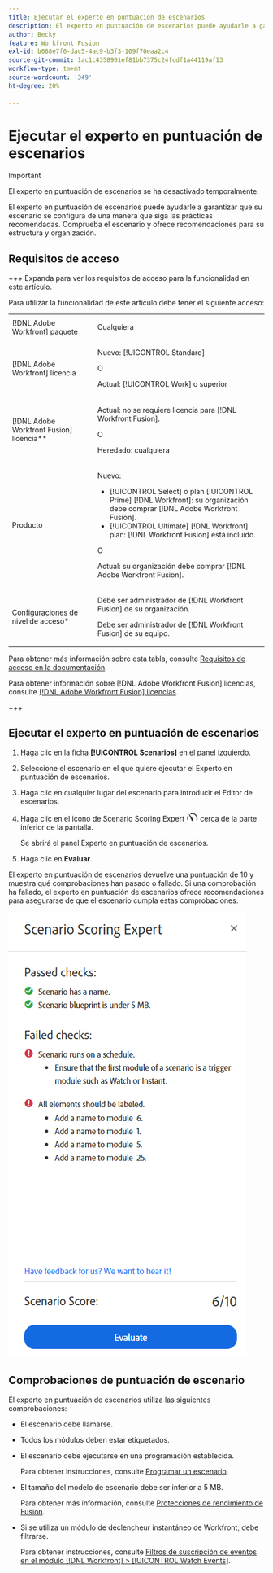 ```yaml
---
title: Ejecutar el experto en puntuación de escenarios
description: El experto en puntuación de escenarios puede ayudarle a garantizar que su escenario se configura de una manera que siga las prácticas recomendadas. Comprueba el escenario y ofrece recomendaciones para su estructura y organización.
author: Becky
feature: Workfront Fusion
exl-id: b668e7f6-dac5-4ac9-b3f3-109f70eaa2c4
source-git-commit: 1ac1c4358901ef81bb7375c24fcdf1a44119af13
workflow-type: tm+mt
source-wordcount: '349'
ht-degree: 20%

---
```


# Ejecutar el experto en puntuación de escenarios

>[!IMPORTANT]
>
>El experto en puntuación de escenarios se ha desactivado temporalmente.

El experto en puntuación de escenarios puede ayudarle a garantizar que su escenario se configura de una manera que siga las prácticas recomendadas. Comprueba el escenario y ofrece recomendaciones para su estructura y organización.

## Requisitos de acceso

+++ Expanda para ver los requisitos de acceso para la funcionalidad en este artículo.

Para utilizar la funcionalidad de este artículo debe tener el siguiente acceso:

<table style="table-layout:auto">
 <col> 
 <col> 
 <tbody> 
  <tr> 
   <td role="rowheader">[!DNL Adobe Workfront] paquete</td> 
   <td> <p>Cualquiera</p> </td> 
  </tr> 
  <tr data-mc-conditions=""> 
   <td role="rowheader">[!DNL Adobe Workfront] licencia</td> 
   <td> <p>Nuevo: [!UICONTROL Standard]</p><p>O</p><p>Actual: [!UICONTROL Work] o superior</p> </td> 
  </tr> 
  <tr> 
   <td role="rowheader">[!DNL Adobe Workfront Fusion] licencia**</td> 
   <td>
   <p>Actual: no se requiere licencia para [!DNL Workfront Fusion].</p>
   <p>O</p>
   <p>Heredado: cualquiera </p>
   </td> 
  </tr> 
  <tr> 
   <td role="rowheader">Producto</td> 
   <td>
   <p>Nuevo:</p> <ul><li>[!UICONTROL Select] o plan [!UICONTROL Prime] [!DNL Workfront]: su organización debe comprar [!DNL Adobe Workfront Fusion].</li><li>[!UICONTROL Ultimate] [!DNL Workfront] plan: [!DNL Workfront Fusion] está incluido.</li></ul>
   <p>O</p>
   <p>Actual: su organización debe comprar [!DNL Adobe Workfront Fusion].</p>
   </td> 
  </tr>
  <tr data-mc-conditions=""> 
   <td role="rowheader">Configuraciones de nivel de acceso*</td> 
   <td> 
     <p>Debe ser administrador de [!DNL Workfront Fusion] de su organización.</p>
     <p>Debe ser administrador de [!DNL Workfront Fusion] de su equipo.</p>
   </td> 
  </tr> 
   </td> 
  </tr> 
 </tbody> 
</table>

Para obtener más información sobre esta tabla, consulte [Requisitos de acceso en la documentación](/help/workfront-fusion/references/licenses-and-roles/access-level-requirements-in-documentation.md).

Para obtener información sobre [!DNL Adobe Workfront Fusion] licencias, consulte [[!DNL Adobe Workfront Fusion] licencias](/help/workfront-fusion/set-up-and-manage-workfront-fusion/licensing-operations-overview/license-automation-vs-integration.md).

+++

## Ejecutar el experto en puntuación de escenarios

1. Haga clic en la ficha **[!UICONTROL Scenarios]** en el panel izquierdo.
1. Seleccione el escenario en el que quiere ejecutar el Experto en puntuación de escenarios.
1. Haga clic en cualquier lugar del escenario para introducir el Editor de escenarios.
1. Haga clic en el icono de Scenario Scoring Expert ![Experto en puntuación de escenario](assets/scoring-expert-icon.png) cerca de la parte inferior de la pantalla.

   Se abrirá el panel Experto en puntuación de escenarios.
1. Haga clic en **Evaluar**.

El experto en puntuación de escenarios devuelve una puntuación de 10 y muestra qué comprobaciones han pasado o fallado. Si una comprobación ha fallado, el experto en puntuación de escenarios ofrece recomendaciones para asegurarse de que el escenario cumpla estas comprobaciones.

![Puntuación de escenario](assets/scenario-score.png)

## Comprobaciones de puntuación de escenario

El experto en puntuación de escenarios utiliza las siguientes comprobaciones:

* El escenario debe llamarse.
* Todos los módulos deben estar etiquetados.
* El escenario debe ejecutarse en una programación establecida.

  Para obtener instrucciones, consulte [Programar un escenario](/help/workfront-fusion/create-scenarios/config-scenarios-settings/schedule-a-scenario.md).
* El tamaño del modelo de escenario debe ser inferior a 5 MB.

  Para obtener más información, consulte [Protecciones de rendimiento de Fusion](/help/workfront-fusion/references/scenarios/fusion-performance-guardrails.md#scenarios).
* Si se utiliza un módulo de déclencheur instantáneo de Workfront, debe filtrarse.

  Para obtener instrucciones, consulte [Filtros de suscripción de eventos en el módulo  [!DNL Workfront] > [!UICONTROL Watch Events]](/help/workfront-fusion/references/apps-and-modules/adobe-connectors/workfront-modules.md#event-subscription-filters-in-the-workfront--watch-events-modules).
